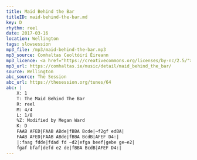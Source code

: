 ```yaml
---
title: Maid Behind the Bar
titleID: maid-behind-the-bar.md
key: D
rhythm: reel
date: 2017-03-16
location: Wellington
tags: slowsession
mp3_file: /mp3/maid-behind-the-bar.mp3
mp3_source: Comhaltas Ceoltóirí Éireann
mp3_licence: <a href="https://creativecommons.org/licenses/by-nc/2.5/">CC-BY-NC-2.5</a>
mp3_url: https://comhaltas.ie/music/detail/maid_behind_the_bar/
source: Wellington
abc_source: The Session
abc_url: https://thesession.org/tunes/64
abc: |
    X: 1
    T: The Maid Behind The Bar
    R: reel
    M: 4/4
    L: 1/8
    %Z: Modified by Megan Ward
    K: D
    FAAB AFED|FAAB ABde|fBBA Bcde|~f2gf edBA|
    FAAB AFED|FAAB ABde|fBBA BcdB|AFEF D4:|
    |:faag fdde|fdad fd ~d2|efga beef|gebe ge~e2|
    fgaf bfaf|defd e2 de|fBBA BcdB|AFEF D4:|
---
```

